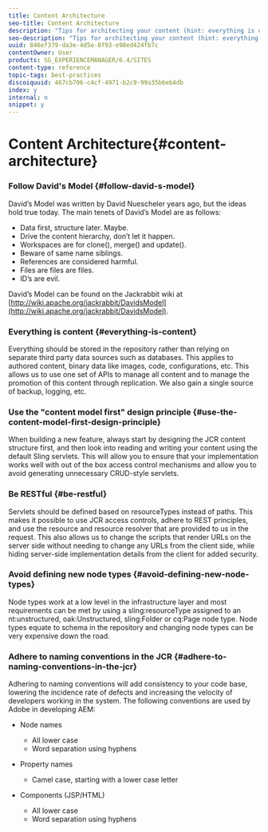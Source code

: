 ```yaml
---
title: Content Architecture
seo-title: Content Architecture
description: "Tips for architecting your content (hint: everything is content)"
seo-description: "Tips for architecting your content (hint: everything is content)"
uuid: 846ef379-da3e-4d5e-8f93-e98ed424fb7c
contentOwner: User
products: SG_EXPERIENCEMANAGER/6.4/SITES
content-type: reference
topic-tags: best-practices
discoiquuid: 467cb706-c4cf-4971-b2c9-99a35b6eb4db
index: y
internal: n
snippet: y
---
```


# Content Architecture{#content-architecture}

### Follow David's Model {#follow-david-s-model}

David’s Model was written by David Nuescheler years ago, but the ideas hold true today. The main tenets of David’s Model are as follows:

* Data first, structure later. Maybe.
* Drive the content hierarchy, don’t let it happen.
* Workspaces are for clone(), merge() and update().
* Beware of same name siblings.
* References are considered harmful.
* Files are files are files.
* ID’s are evil.

David’s Model can be found on the Jackrabbit wiki at [http://wiki.apache.org/jackrabbit/DavidsModel](http://wiki.apache.org/jackrabbit/DavidsModel).

### Everything is content {#everything-is-content}

Everything should be stored in the repository rather than relying on separate third party data sources such as databases. This applies to authored content, binary data like images, code, configurations, etc. This allows us to use one set of APIs to manage all content and to manage the promotion of this content through replication. We also gain a single source of backup, logging, etc.

### Use the "content model first" design principle {#use-the-content-model-first-design-principle}

When building a new feature, always start by designing the JCR content structure first, and then look into reading and writing your content using the default Sling servlets. This will allow you to ensure that your implementation works well with out of the box access control mechanisms and allow you to avoid generating unnecessary CRUD-style servlets.

### Be RESTful {#be-restful}

Servlets should be defined based on resourceTypes instead of paths. This makes it possible to use JCR access controls, adhere to REST principles, and use the resource and resource resolver that are provided to us in the request. This also allows us to change the scripts that render URLs on the server side without needing to change any URLs from the client side, while hiding server-side implementation details from the client for added security.

### Avoid defining new node types {#avoid-defining-new-node-types}

Node types work at a low level in the infrastructure layer and most requirements can be met by using a sling:resourceType assigned to an nt:unstructured, oak:Unstructured, sling:Folder or cq:Page node type. Node types equate to schema in the repository and changing node types can be very expensive down the road.

### Adhere to naming conventions in the JCR {#adhere-to-naming-conventions-in-the-jcr}

Adhering to naming conventions will add consistency to your code base, lowering the incidence rate of defects and increasing the velocity of developers working in the system. The following conventions are used by Adobe in developing AEM:

* Node names

    * All lower case
    * Word separation using hyphens

* Property names

    * Camel case, starting with a lower case letter

* Components (JSP/HTML)

    * All lower case
    * Word separation using hyphens

